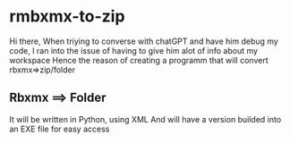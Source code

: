 # rmbxmx-to-zip

Hi there,
When triying to converse with chatGPT and have him debug my code,
I ran into the issue of having to give him alot of info about my workspace
Hence the reason of creating a programm that will convert rbxmx=>zip/folder

<h2>Rbxmx ==> Folder</h2>

It will be written in Python, using XML
And will have a version builded into an EXE file for easy access

